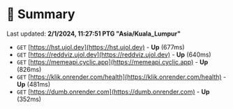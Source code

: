 # 📖 Summary
Last updated: **2/1/2024, 11:27:51 PTG "Asia/Kuala_Lumpur"**

- `GET` [https://hst.ujol.dev](https://hst.ujol.dev) - **Up** (677ms)
- `GET` [https://reddviz.ujol.dev](https://reddviz.ujol.dev) - **Up** (640ms)
- `GET` [https://memeapi.cyclic.app](https://memeapi.cyclic.app) - **Up** (826ms)
- `GET` [https://klik.onrender.com/health](https://klik.onrender.com/health) - **Up** (481ms)
- `GET` [https://dumb.onrender.com](https://dumb.onrender.com) - **Up** (352ms)
